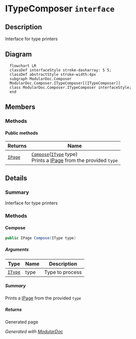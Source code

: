 # ITypeComposer `interface`

## Description
Interface for type printers

## Diagram
```mermaid
  flowchart LR
  classDef interfaceStyle stroke-dasharray: 5 5;
  classDef abstractStyle stroke-width:4px
  subgraph ModularDoc.Composer
  ModularDoc.Composer.ITypeComposer[[ITypeComposer]]
  class ModularDoc.Composer.ITypeComposer interfaceStyle;
  end
```

## Members
### Methods
#### Public  methods
| Returns | Name |
| --- | --- |
| [`IPage`](../elements/IPage.md) | [`Compose`](#compose)([`IType`](../members/types/IType.md) type)<br>Prints a [IPage](../elements/IPage.md) from the provided `type` |

## Details
### Summary
Interface for type printers

### Methods
#### Compose
```csharp
public IPage Compose(IType type)
```
##### Arguments
| Type | Name | Description |
| --- | --- | --- |
| [`IType`](../members/types/IType.md) | type | Type to process |

##### Summary
Prints a [IPage](../elements/IPage.md) from the provided `type`

##### Returns
Generated page

*Generated with* [*ModularDoc*](https://github.com/hailstorm75/ModularDoc)
